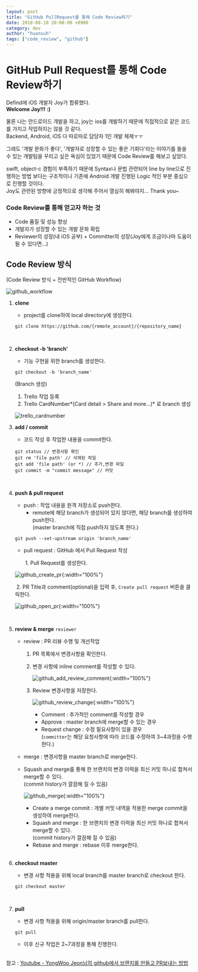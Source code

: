 ```yaml
---
layout: post 
title: "GitHub PullRequest를 통해 Code Review하기" 
date: 2018-08-10 20:00:00 +0900
category: dev
author: "huansuh"
tags: ["code_review", "github"]
---
```




# GitHub Pull Request를 통해 Code Review하기



Defind에 iOS 개발자 Joy가 합류했다.<br>**Welcome Joy!!! :)**



물론 나는 안드로이드 개발을 하고, joy는 ios를 개발하기 때문에 직접적으로 같은 코드를 가지고 작업하지는 않을 것 같다.<br>Backend, Android, iOS 다 따로따로 담당자 1인 개발 체제ㅜㅜ



그래도 '개발 문화가 좋다', '개발자로 성장할 수 있는 좋은 기회다'라는 이야기를 들을 수 있는 
개발팀을 꾸리고 싶은 욕심이 있었기 때문에 Code Review를 해보고 싶었다.



swift, object-c 경험이 부족하기 때문에 Syntax나 문법 관련되어 line by line으로 진행하는 방법 보다는
구조적이나 기존에 Android 개발 진행된 Logic 적인 부분 중심으로 진행할 것이다.<br>Joy도 관련된 방향에 긍정적으로 생각해 주어서 열심히 해봐야지… Thank you~



### Code Review를 통해 얻고자 하는 것

* Code 품질 및 성능 향상
* 개발자가 성장할 수 있는 개발 문화 확립
* Reviewer의 성장(내 iOS 공부) + Committer의 성장(Joy에게 조금이나마 도움이 될 수 있다면...)



## Code Review 방식

(Code Review 방식 + 전반적인 GitHub Workflow)

![github_workflow](/files/github_workflow.png)



1. **clone**

   - project를 clone하여 local directory에 생성한다.

   ```
   git clone https://github.com/{remote_account}/{repository_name}
   ```

   <br>

2. **checkout -b 'branch'**

   * 기능 구현을 위한 branch를 생성한다.

   ```
   git checkout -b 'branch_name'
   ```

   (Branch 생성)

   1. Trello 작업 등록
   2. Trello CardNumber*(Card detail > Share and more...)* 로 branch 생성

   ![trello_cardnumber](/files/trello_cardnumber.png)

   

   

3. **add / commit**

   - 코드 작성 후 작업한 내용을 commit한다.

   ```
   git status // 변경사항 확인
   git rm 'file path' // 삭제된 파일
   git add 'file path' (or *) // 추가,변경 파일
   git commit -m "commit message" // 커밋
   ```

   <br>

4. **push & pull request**

   - push : 작업 내용을 원격 저장소로 push한다.
     - remote에 해당 branch가 생성되어 있지 않다면, 해당 branch를 생성하여 push한다. <br>(master branch에 직접 push하지 않도록 한다.)

   ```
   git push --set-upstream origin 'branch_name'
   ```

   - pull request : GitHub 에서 Pull Request 작성

     ​	1. Pull Request를 생성한다.

   ![github_create_pr](/files/github_create_pr.png){:width="100%"}

   ​		2. PR Title과 comment(optional)을 입력 후, `Create pull request` 버튼을 클릭한다.

   ![github_open_pr](/files/github_open_pr.png){:width="100%"}

   <br>

5. **review & merge**   `reviewer`

   * review : PR 리뷰 수행 및 개선작업

     1. PR 목록에서 변경사항을 확인한다.

     2. 변경 사항에 inline comment를 작성할 수 있다.

        ![github_add_review_comment](/files/github_add_review_comment.png){:width="100%"}

     3. Review 변경사항을 저장한다.

        ![github_review_change](/files/github_review_change.png){:width="100%"}

        - Comment : 추가적인 comment를 작성할 경우
        - Approve : master branch에 merge할 수 있는 경우
        - Request change : 수정 필요사항이 있을 경우 <br>(`committer`는 해당 요청사항에 따라 코드를 수정하여 3~4과정을 수행한다.)

        

   * merge : 변경사항을 master branch로 merge한다.

   * Squash and merge를 통해 한 브랜치의 변경 이력을 최신 커밋 하나로 합쳐서 merge할 수 있다.<br>(commit history가 깔끔해 질 수 있음)

     ![github_merge](/files/github_merge.png){:width="100%"}

     * Create a merge commit : 개별 커밋 내역을 적용한 merge commit을 생성하여 merge한다.
     * Squash and merge : 한 브랜치의 변경 이력을 최신 커밋 하나로 합쳐서 merge할 수 있다.<br>(commit history가 깔끔해 질 수 있음)
     * Rebase and merge : rebase 이후 merge한다.

     

   <br>

6. **checkout master**

   * 변경 사항 적용을 위해 local branch를 master branch로 checkout 한다.

   ```
   git checkout master
   ```

   <br>

7. **pull**

   * 변경 사항 적용을 위해 origin/master branch를 pull한다.

   ```
   git pull
   ```

   

   * 이후 신규 작업은 2~7과정을 통해 진행한다.





<br>참고 : [Youtube - YongWoo Jeon님의 github에서 브랜치를 만들고 PR보내는 방법](https://youtu.be/_giqGNzR1Nc)